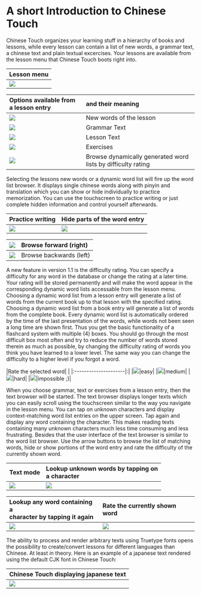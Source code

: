 # A short Introduction to Chinese Touch #

Chinese Touch organizes your learning stuff in a hierarchy of books and lessons, while every lesson can contain a list of new words, a grammar text, a chinese text and plain textual excercises. Your lessons are available from the lesson menu that Chinese Touch boots right into.

|Lesson menu|
|:----------|
|<img src='http://chinese-touch.googlecode.com/files/lesson_menu_book_1.1.png' />|

|Options available from a lesson entry|and their meaning|
|:------------------------------------|:----------------|
|<img src='http://chinese-touch.googlecode.com/files/lesson_menu_new_words_1.1.png' />|New words of the lesson|
|<img src='http://chinese-touch.googlecode.com/files/lesson_menu_grammar_1.1.png' />|Grammar Text     |
|<img src='http://chinese-touch.googlecode.com/files/lesson_menu_text_1.1.png' />|Lesson Text      |
|<img src='http://chinese-touch.googlecode.com/files/lesson_menu_exercises_1.1.png' />|Exercises        |
|<img src='http://chinese-touch.googlecode.com/files/lesson_menu_rating_1.1.png' />|Browse dynamically generated word lists by difficulty rating|

Selecting the lessons new words or a dynamic word list will fire up the word list browser. It displays single chinese words along with pinyin and translation which you can show or hide individually to practice memorization. You can use the touchscreen to practice writing or just complete hidden information and control yourself afterwards.

|Practice writing|Hide parts of the word entry|
|:---------------|:---------------------------|
|<img src='http://chinese-touch.googlecode.com/files/new_words_writing_1.1.png' />|<img src='http://chinese-touch.googlecode.com/files/new_words_hiding_1.1.png' />|

|<img src='http://chinese-touch.googlecode.com/files/desmume-screenshot-23_1.1.png' />|Browse forward (right)|
|:------------------------------------------------------------------------------------|:---------------------|
|<img src='http://chinese-touch.googlecode.com/files/desmume-screenshot-24_1.1.png' />|Browse backwards (left)|

A new feature in version 1.1 is the difficulty rating. You can specify a difficulty for any word in the database or change the rating at a later time. Your rating will be stored permanently and will make the word appear in the corresponding dynamic word lists accessable from the lesson menu. Choosing a dynamic word list from a lesson entry will generate a list of words from the current book up to that lesson with the specified rating. Choosing a dynamic word list from a book entry will generate a list of words from the complete book. Every dynamic word list is automatically ordered by the time of the last presentation of the words, while words not been seen a long time are shown first. Thus you get the basic functionality of a flashcard system with multiple (4) boxes. You should go through the most difficult box most often and try to reduce the number of words stored therein as much as possible, by changing the difficulty rating of words you think you have learned to a lower level. The same way you can change the difficulty to a higher level if you forgot a word.

|Rate the selected word| |
|:---------------------|:|
|<img src='http://chinese-touch.googlecode.com/files/new_words_rating-1_1.1.png' />|easy|
|<img src='http://chinese-touch.googlecode.com/files/new_words_rating-2_1.1.png' />|medium|
|<img src='http://chinese-touch.googlecode.com/files/new_words_rating-3_1.1.png' />|hard|
|<img src='http://chinese-touch.googlecode.com/files/new_words_rating-4_1.1.png' />|impossible ;)|

When you choose grammar, text or exercises from a lesson entry, then the text browser will be started. The text browser displays longer texts which you can easily scroll using the touchscreen similar to the way you navigate in the lesson menu. You can tap on unknown characters and display context-matching word list entries on the upper screen. Tap again and display any word containing the character. This makes reading texts containing many unknown characters much less time consuming and less frustrating. Besides that the user interface of the text browser is similar to the word list browser. Use the arrow buttons to browse the list of matching words, hide or show portions of the word entry and rate the difficulty of the currently shown word.

|Text mode|Lookup unknown words by tapping on<br /> a character|
|:--------|:---------------------------------------------------|
|<img src='http://chinese-touch.googlecode.com/files/text_mode_1.1.png' />|<img src='http://chinese-touch.googlecode.com/files/text_mode_lookup_1.1.png' />|

|Lookup any word containing a<br /> character by tapping it again|Rate the currently shown word|
|:---------------------------------------------------------------|:----------------------------|
|<img src='http://chinese-touch.googlecode.com/files/text_mode_lookup_by_character_1.1.png' />|<img src='http://chinese-touch.googlecode.com/files/text_mode_rating_1.1.png' />|

The ability to process and render arbitrary texts using Truetype fonts opens the possibility to create/convert lessons for different languages than Chinese. At least in theory. Here is an example of a japanese text rendered using the default CJK font in Chinese Touch:

|Chinese Touch displaying japanese text|
|:-------------------------------------|
|<img src='http://chinese-touch.googlecode.com/files/desmume-screenshot-20.png' />|